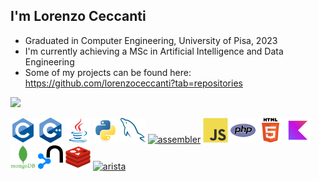 ## I'm Lorenzo Ceccanti

<!--
**lorenzoceccanti/lorenzoceccanti** is a ✨ _special_ ✨ repository because its `README.md` (this file) appears on your GitHub profile.

Here are some ideas to get you started:

- 🔭 I’m currently working on ...
- 🌱 I’m currently learning ...
- 👯 I’m looking to collaborate on ...
- 🤔 I’m looking for help with ...
- 💬 Ask me about ...
- 📫 How to reach me: ...
- 😄 Pronouns: ...
- ⚡ Fun fact: ...
-->
- Graduated in Computer Engineering, University of Pisa, 2023
- I'm currently achieving a MSc in Artificial Intelligence and Data Engineering
- Some of my projects can be found here: https://github.com/lorenzoceccanti?tab=repositories

[![](http://example.com/path/image)](#)
<p align="left">
    <a href="#"><img src="https://raw.githubusercontent.com/devicons/devicon/master/icons/c/c-original.svg" alt="c" width="40" height="40"></a>
    <a href="#"><img src="https://raw.githubusercontent.com/devicons/devicon/master/icons/cplusplus/cplusplus-original.svg" alt="cplusplus" width="40" height="40"/></a>
    <a href="#"><img src="https://raw.githubusercontent.com/devicons/devicon/master/icons/java/java-original.svg" alt="java" width="40" height="40"/></a>
    <a href="#"><img src="https://raw.githubusercontent.com/devicons/devicon/refs/heads/master/icons/python/python-original.svg" alt="py" width="40" height="40"/></a>
    <a href="#"><img src="https://raw.githubusercontent.com/devicons/devicon/master/icons/mysql/mysql-original.svg" alt="mysql" width="40" height="40"/></a>
    <a href="#"><img src="https://user-images.githubusercontent.com/5421823/62779159-4cf76880-baaa-11e9-8318-e20a1aaa913a.png" alt="assembler" width="40" height="40"/></a>
    <a href="#"><img src="https://github.com/devicons/devicon/blob/master/icons/javascript/javascript-original.svg" alt="js" width="40" height="40"/></a>
    <a href="#"><img src="https://github.com/devicons/devicon/blob/master/icons/php/php-original.svg" alt="php" width="40" height="40"/></a>
    <a href="#"><img src="https://raw.githubusercontent.com/devicons/devicon/master/icons/html5/html5-original-wordmark.svg" alt="html5" width="40" height="40"/></a>
    <a href="#"><img src="https://raw.githubusercontent.com/devicons/devicon/master/icons/kotlin/kotlin-original.svg" alt="kotlin" width="40" height="40"/></a>
    <a href="#"><img src="https://raw.githubusercontent.com/devicons/devicon/master/icons/mongodb/mongodb-plain-wordmark.svg" alt="mongoDB" width="40" height="40"/></a>
    <a href="#"><img src="https://github.com/devicons/devicon/blob/master/icons/neo4j/neo4j-original.svg" alt="neo4J" width="40" height="40"/></a>
    <a href="#"><img src="https://github.com/devicons/devicon/blob/master/icons/redis/redis-original.svg" alt="redis" width="40" height="40"/></a>
    <a href="#"><img src="https://www.itential.com/wp-content/uploads/2024/09/Partner-Logos_Arista-EOS.png" alt="arista" width="50" height="40"/></a>
    
</p>
